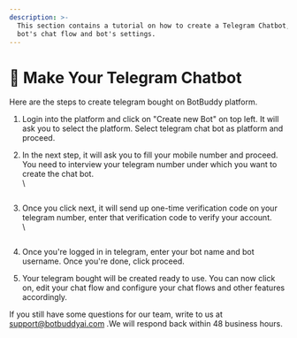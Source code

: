 ```yaml
---
description: >-
  This section contains a tutorial on how to create a Telegram Chatbot, edit the
  bot's chat flow and bot's settings.
---
```


# 📖 Make Your Telegram Chatbot

Here are the steps to create telegram bought on BotBuddy platform.

1. Login into the platform and click on "Create new Bot" on top left. It will ask you to select the platform. Select telegram chat bot as platform and proceed.
2.  In the next step, it will ask you to fill your mobile number and proceed. You need to interview your telegram number under which you want to create the chat bot.\
    \


    <figure><img src="../../../../.gitbook/assets/1 – 39.png" alt=""><figcaption></figcaption></figure>
3.  Once you click next, it will send up one-time verification code on your telegram number, enter that verification code to verify your account.\
    \


    <figure><img src="../../../../.gitbook/assets/1 – 40.png" alt=""><figcaption></figcaption></figure>
4. Once you're logged in in telegram, enter your bot name and bot username. Once you're done, click proceed.
5. Your telegram bought will be created ready to use. You can now click on, edit your chat flow and configure your chat flows and other features accordingly.

If you still have some questions for our team, write to us at support@botbuddyai.com .We will respond back within 48 business hours.
